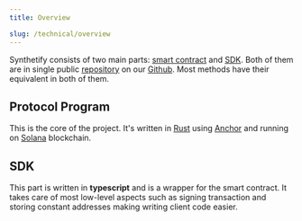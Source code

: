 ```yaml
---
title: Overview 

slug: /technical/overview
---
```


Synthetify consists of two main parts: [smart contract](#protocol-program) and [SDK](#sdk).
Both of them are in single public [repository](https://github.com/Synthetify/synthetify-protocol) 
on our [Github](https://github.com/Synthetify/synthetify-protocol).
Most methods have their equivalent in both of them.

## Protocol Program
This is the core of the project. It's written in [Rust](https://www.rust-lang.org/)
using [Anchor](https://project-serum.github.io/anchor/getting-started/introduction.html)
and running on [Solana](https://solana.com/) blockchain.



## SDK
This part is written in **typescript** and is a wrapper for the smart contract.
It takes care of most low-level aspects such as signing transaction and storing constant addresses making writing client code easier.
